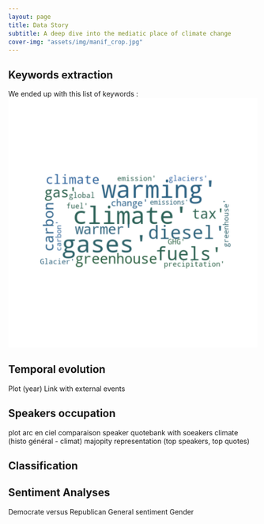 ```yaml
---
layout: page
title: Data Story
subtitle: A deep dive into the mediatic place of climate change
cover-img: "assets/img/manif_crop.jpg"
---
```


## Keywords extraction
We ended up with this list of keywords :
![keywords](/assets/img/key_word-wordcloud.png)


## Temporal evolution
Plot (year)
Link with external events

## Speakers occupation
plot arc en ciel
comparaison speaker quotebank with soeakers climate (histo général - climat)
majopity representation (top speakers, top quotes)

## Classification

## Sentiment Analyses
Democrate versus Republican
General sentiment
Gender
